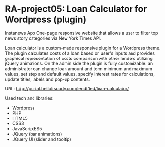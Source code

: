 
# RA-project05: Loan Calculator for Wordpress (plugin)

Instanews App One-page responsive website that allows a user to filter top news story categories via New York Times API. 

Loan calculator is a custom-made responsive plugin for a Wordpress theme. The plugin calculates costs of a loan based on user's inputs and provides graphical representation of costs comparison with other lenders utilizing jQuery animations. On the admin side the plugin is fully customizable: an administrator can change loan amount and term minimum and maximum values, set step and default values, specify interest rates for calculations, update titles, labels and pop-up contents.

URL: http://portal.helloitscody.com/lendified/loan-calculator/

Used tech and libraries:

- Wordpress
- PHP
- HTML5 
- CSS3 
- JavaScriptES5
- JQuery (bar animations)
- JQuery UI (slider and tooltip)